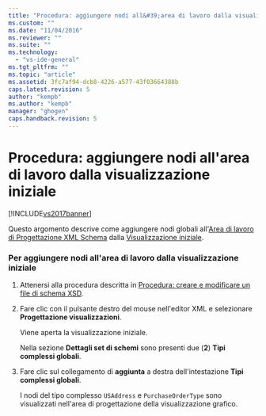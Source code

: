 ```yaml
---
title: "Procedura: aggiungere nodi all&#39;area di lavoro dalla visualizzazione iniziale | Microsoft Docs"
ms.custom: ""
ms.date: "11/04/2016"
ms.reviewer: ""
ms.suite: ""
ms.technology: 
  - "vs-ide-general"
ms.tgt_pltfrm: ""
ms.topic: "article"
ms.assetid: 3fc7af94-dcb8-4226-a577-43f03664388b
caps.latest.revision: 5
author: "kempb"
ms.author: "kempb"
manager: "ghogen"
caps.handback.revision: 5
---
```

# Procedura: aggiungere nodi all&#39;area di lavoro dalla visualizzazione iniziale
[!INCLUDE[vs2017banner](../code-quality/includes/vs2017banner.md)]

Questo argomento descrive come aggiungere nodi globali all'[Area di lavoro di Progettazione XML Schema](../xml-tools/xml-schema-designer-workspace.md) dalla [Visualizzazione iniziale](../xml-tools/start-view.md).  
  
### Per aggiungere nodi all'area di lavoro dalla visualizzazione iniziale  
  
1.  Attenersi alla procedura descritta in [Procedura: creare e modificare un file di schema XSD](../xml-tools/how-to-create-and-edit-an-xsd-schema-file.md).  
  
2.  Fare clic con il pulsante destro del mouse nell'editor XML e selezionare **Progettazione visualizzazioni**.  
  
     Viene aperta la visualizzazione iniziale.  
  
     Nella sezione **Dettagli set di schemi** sono presenti due \(**2**\) **Tipi complessi globali**.  
  
3.  Fare clic sul collegamento di **aggiunta** a destra dell'intestazione **Tipi complessi globali**.  
  
     I nodi del tipo complesso `USAddress` e `PurchaseOrderType` sono visualizzati nell'area di progettazione della visualizzazione grafico.